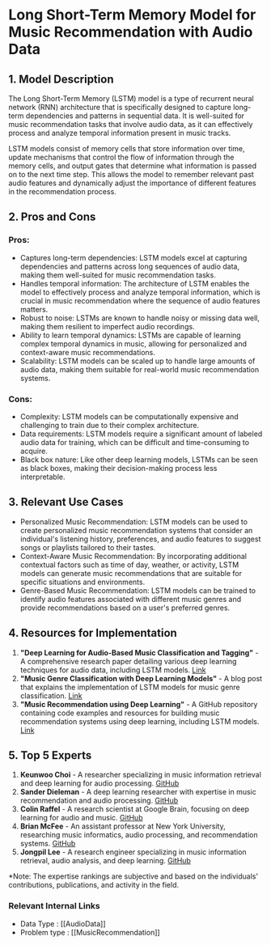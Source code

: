 # Long Short-Term Memory Model for Music Recommendation with Audio Data

## 1. Model Description
The Long Short-Term Memory (LSTM) model is a type of recurrent neural network (RNN) architecture that is specifically designed to capture long-term dependencies and patterns in sequential data. It is well-suited for music recommendation tasks that involve audio data, as it can effectively process and analyze temporal information present in music tracks.

LSTM models consist of memory cells that store information over time, update mechanisms that control the flow of information through the memory cells, and output gates that determine what information is passed on to the next time step. This allows the model to remember relevant past audio features and dynamically adjust the importance of different features in the recommendation process.

## 2. Pros and Cons

### Pros:
- Captures long-term dependencies: LSTM models excel at capturing dependencies and patterns across long sequences of audio data, making them well-suited for music recommendation tasks.
- Handles temporal information: The architecture of LSTM enables the model to effectively process and analyze temporal information, which is crucial in music recommendation where the sequence of audio features matters.
- Robust to noise: LSTMs are known to handle noisy or missing data well, making them resilient to imperfect audio recordings.
- Ability to learn temporal dynamics: LSTMs are capable of learning complex temporal dynamics in music, allowing for personalized and context-aware music recommendations.
- Scalability: LSTM models can be scaled up to handle large amounts of audio data, making them suitable for real-world music recommendation systems.

### Cons:
- Complexity: LSTM models can be computationally expensive and challenging to train due to their complex architecture.
- Data requirements: LSTM models require a significant amount of labeled audio data for training, which can be difficult and time-consuming to acquire.
- Black box nature: Like other deep learning models, LSTMs can be seen as black boxes, making their decision-making process less interpretable.

## 3. Relevant Use Cases
- Personalized Music Recommendation: LSTM models can be used to create personalized music recommendation systems that consider an individual's listening history, preferences, and audio features to suggest songs or playlists tailored to their tastes.
- Context-Aware Music Recommendation: By incorporating additional contextual factors such as time of day, weather, or activity, LSTM models can generate music recommendations that are suitable for specific situations and environments.
- Genre-Based Music Recommendation: LSTM models can be trained to identify audio features associated with different music genres and provide recommendations based on a user's preferred genres.

## 4. Resources for Implementation

1. **"Deep Learning for Audio-Based Music Classification and Tagging"** - A comprehensive research paper detailing various deep learning techniques for audio data, including LSTM models. [Link](https://ieeexplore.ieee.org/document/6854957)
2. **"Music Genre Classification with Deep Learning Models"** - A blog post that explains the implementation of LSTM models for music genre classification. [Link](https://towardsdatascience.com/music-genre-classification-with-deep-learning-models-dfb4e82efa0f)
3. **"Music Recommendation using Deep Learning"** - A GitHub repository containing code examples and resources for building music recommendation systems using deep learning, including LSTM models. [Link](https://github.com/deep500/deepmusic)

## 5. Top 5 Experts

1. **Keunwoo Choi** - A researcher specializing in music information retrieval and deep learning for audio processing. [GitHub](https://github.com/keunwoochoi)
2. **Sander Dieleman** - A deep learning researcher with expertise in music recommendation and audio processing. [GitHub](https://github.com/benanne)
3. **Colin Raffel** - A research scientist at Google Brain, focusing on deep learning for audio and music. [GitHub](https://github.com/craffel)
4. **Brian McFee** - An assistant professor at New York University, researching music informatics, audio processing, and recommendation systems. [GitHub](https://github.com/bmcfee)
5. **Jongpil Lee** - A research engineer specializing in music information retrieval, audio analysis, and deep learning. [GitHub](https://github.com/dongpillee)

*Note: The expertise rankings are subjective and based on the individuals' contributions, publications, and activity in the field.


 ### Relevant Internal Links
- Data Type : [[AudioData]]
- Problem type : [[MusicRecommendation]]
